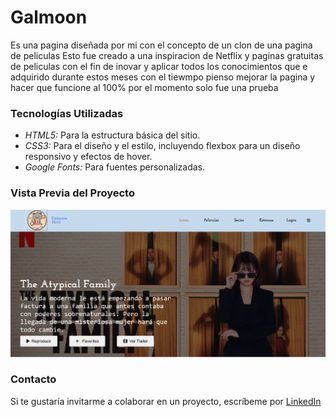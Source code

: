 # Galmoon
Es una pagina diseñada por mi con el concepto de un clon de una pagina de peliculas
Esto fue creado a una inspiracion de Netflix y paginas gratuitas de peliculas con el fin de inovar y aplicar todos los conocimientos  que e adquirido durante estos meses
con el tiewmpo pienso mejorar la pagina y hacer que funcione al 100% por el momento solo fue una prueba
### Tecnologías Utilizadas
+ *HTML5:* Para la estructura básica del sitio.
+ *CSS3:* Para el diseño y el estilo, incluyendo flexbox para un diseño responsivo y efectos de hover.
+ *Google Fonts:* Para fuentes personalizadas.

### Vista Previa del Proyecto
![Demo](imagenes/Screenshot.png)
### Contacto
Si te gustaría invitarme a colaborar en un proyecto, escríbeme por [LinkedIn](https://www.linkedin.com/in/lesly-gabriela-quiroz-bueno-b0b346183)
